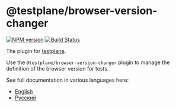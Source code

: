 # @testplane/browser-version-changer

[![NPM version](https://img.shields.io/npm/v/@testplane/browser-version-changer.svg?style=flat)](https://www.npmjs.org/package/@testplane/browser-version-changer)
[![Build Status](https://travis-ci.org/gemini-testing/testplane-browser-version-changer.svg?branch=master)](https://travis-ci.org/gemini-testing/testplane-browser-version-changer)

The plugin for [testplane](https://github.com/gemini-testing/testplane).

Use the `@testplane/browser-version-changer` plugin to manage the definition of the browser version for tests.

See full documentation in various languages here:
* [English](./docs/en/browser-version-changer.md)
* [Русский](./docs/ru/browser-version-changer.md)
